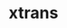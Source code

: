 ---
title: "xtrans"
layout: cache
categories: [package, develop]
meta: {"compilers": ["gcc@10.5.0", "gcc@11.1.0", "gcc@11.4.0", "gcc@13.2.0", "gcc@13.3.0", "intel-oneapi-compilers@2025.1.0"], "num_specs": 11, "num_specs_by_stack": {"data-vis-sdk": 2, "developer-tools-aarch64-linux-gnu": 2, "developer-tools-x86_64_v3-linux-gnu": 2, "e4s": 2, "e4s-oneapi": 1, "e4s-rocm-external": 2, "hep": 2, "ml-linux-x86_64-rocm": 2, "root": 11}, "oss": ["centos7", "rhel8", "ubuntu20.04", "ubuntu22.04", "ubuntu24.04"], "platforms": ["linux"], "stacks": ["data-vis-sdk", "developer-tools-aarch64-linux-gnu", "developer-tools-x86_64_v3-linux-gnu", "e4s", "e4s-oneapi", "e4s-rocm-external", "hep", "ml-linux-x86_64-rocm", "root"], "targets": ["aarch64", "x86_64_v3"], "versions": ["1.6.0"]}
spec_details: [{"compiler": "gcc@10.5.0", "hash": "4tf2xem7drbohqimui5ikon6tpem4cce", "os": "centos7", "platform": "linux", "size": "-", "stacks": ["developer-tools-x86_64_v3-linux-gnu", "root"], "target": "x86_64_v3", "variants": ["build_system=autotools"], "versions": ["1.6.0"]}, {"compiler": "gcc@11.4.0", "hash": "6agiofefczlcpjnfpu667nc3p4ddnf2c", "os": "ubuntu22.04", "platform": "linux", "size": "-", "stacks": ["e4s", "e4s-rocm-external", "hep", "root"], "target": "x86_64_v3", "variants": ["build_system=autotools"], "versions": ["1.6.0"]}, {"compiler": "gcc@11.1.0", "hash": "agyyehhbefrxchxsteazhicjpkcuycls", "os": "ubuntu20.04", "platform": "linux", "size": "-", "stacks": ["data-vis-sdk", "root"], "target": "x86_64_v3", "variants": ["build_system=autotools"], "versions": ["1.6.0"]}, {"compiler": "gcc@13.2.0", "hash": "edir2dvo6cfbbxof7cl43egcuvexxhyy", "os": "ubuntu24.04", "platform": "linux", "size": "-", "stacks": ["ml-linux-x86_64-rocm", "root"], "target": "x86_64_v3", "variants": ["build_system=autotools"], "versions": ["1.6.0"]}, {"compiler": "gcc@10.5.0", "hash": "j2ibxrn7edukcojrnrxachds5ukexazm", "os": "centos7", "platform": "linux", "size": "-", "stacks": ["developer-tools-x86_64_v3-linux-gnu", "root"], "target": "x86_64_v3", "variants": ["build_system=autotools"], "versions": ["1.6.0"]}, {"compiler": "gcc@11.4.0", "hash": "llzowlaelmvkqseekdruo2z7bvfiqvus", "os": "ubuntu22.04", "platform": "linux", "size": "-", "stacks": ["e4s", "e4s-rocm-external", "hep", "root"], "target": "x86_64_v3", "variants": ["build_system=autotools"], "versions": ["1.6.0"]}, {"compiler": "gcc@13.2.0", "hash": "lo6joef2eszo22hpfu4b7rx2eftoarch", "os": "ubuntu24.04", "platform": "linux", "size": "-", "stacks": ["ml-linux-x86_64-rocm", "root"], "target": "x86_64_v3", "variants": ["build_system=autotools"], "versions": ["1.6.0"]}, {"compiler": "intel-oneapi-compilers@2025.1.0", "hash": "mtsnekv5qoj5t2dvdh3tfjeipqlltlz6", "os": "ubuntu22.04", "platform": "linux", "size": "-", "stacks": ["e4s-oneapi", "root"], "target": "x86_64_v3", "variants": ["build_system=autotools"], "versions": ["1.6.0"]}, {"compiler": "gcc@13.3.0", "hash": "qouqhelnhtr2mkzhs6gljaosmws3caup", "os": "rhel8", "platform": "linux", "size": "-", "stacks": ["developer-tools-aarch64-linux-gnu", "root"], "target": "aarch64", "variants": ["build_system=autotools"], "versions": ["1.6.0"]}, {"compiler": "gcc@11.1.0", "hash": "uydrnfwzqy2o7hzlkwhyfdyya6cn6c3z", "os": "ubuntu20.04", "platform": "linux", "size": "-", "stacks": ["data-vis-sdk", "root"], "target": "x86_64_v3", "variants": ["build_system=autotools"], "versions": ["1.6.0"]}, {"compiler": "gcc@13.3.0", "hash": "xi2hr4zyv2egp7daumrrk5ikvchbzpy2", "os": "rhel8", "platform": "linux", "size": "-", "stacks": ["developer-tools-aarch64-linux-gnu", "root"], "target": "aarch64", "variants": ["build_system=autotools"], "versions": ["1.6.0"]}]
---